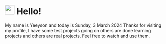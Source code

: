  <h1>
    <img src="https://emojis.slackmojis.com/emojis/images/1643510097/45343/hi.gif?1643510097" width="30"/> 
    Hello!
 </h1>
 <p>
    My name is Yeeyson and today is Sunday, 3 March 2024
    Thanks for visiting my profile, I have some test projects going on others are done learning projects and others are real projects.
    Feel free to watch and use them.
 </p>